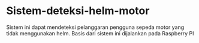 # Sistem-deteksi-helm-motor
Sistem ini dapat mendeteksi pelanggaran pengguna sepeda motor yang tidak menggunakan helm. Basis dari sistem ini dijalankan pada Raspberry PI
